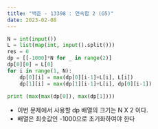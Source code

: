 ```yaml
---
title: "백준 - 13398 : 연속합 2 (G5)"
date: 2023-02-08
---
```


```python
N = int(input())
L = list(map(int, input().split()))
res = 0
dp = [[-1000]*N for _ in range(2)]
dp[0][0] = L[0]
for i in range(1, N):
    dp[0][i] = max(dp[0][i-1]+L[i], L[i])
    dp[1][i] = max(dp[1][i-1]+L[i], dp[0][i-1])

print (max(max(dp[0]), max(dp[1])))
```

- 이번 문제에서 사용할 dp 배열의 크기는 N X 2 이다.
- 배열은 최솟값인 -1000으로 초기화하여야 한다
